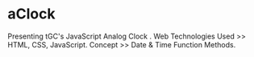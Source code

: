 # aClock
Presenting tGC's JavaScript Analog Clock . Web Technologies Used >> HTML, CSS, JavaScript. Concept >> Date &amp; Time Function Methods.
